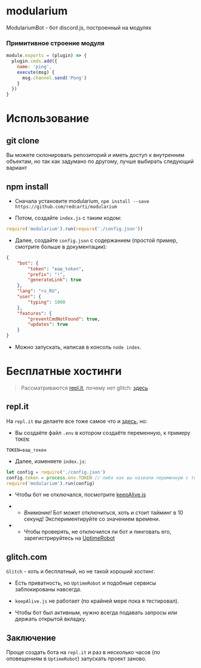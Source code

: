 # modularium

ModulariumBot - бот discord.js, построенный на модулях

### Примитивное строение модуля
```js
module.exports = (plugin) => {
  plugin.cmds.add({
    name: 'ping',
    execute(msg) {
      msg.channel.send('Pong')
    }
  })
}
```

# Использование

## git clone

Вы можете склонировать репозиторий и иметь доступ к внутренним объектам, но так как задумано по другому, лучше выбирать следующий вариант

## npm install

- Сначала установите modularium, `npm install --save https://github.com/redcarti/modularium`

- Потом, создайте `index.js` с таким кодом:

```js
require('modularium').run(require('./config.json'))
```

- Далее, создайте `config.json` с содержанием (простой пример, смотрите больше в документации):
```json
{
    "bot": {
        "token": "ваш_token",
        "prefix": "!",
        "generateLink": true
    },
    "lang": "ru_RU",
    "user": {
        "typing": 1000
    },
    "features": {
        "preventCmdNotFound": true,
        "updates": true
    }
}
```

- Можно запускать, написав в консоль `node index`.

# Бесплатные хостинги

> Рассматриваются [repl.it](https://repl.it), почему нет glitch: [здесь](#glitchcom)

## repl.it

На `repl.it` вы делаете все тоже самое что и [здесь](https://github.com/redcarti/modularium), но:

- Вы создаёте файл `.env` в котором создаёте переменную, к примеру `TOKEN`:

```
TOKEN=ваш_токен
```

- Далее, изменяете `index.js`:

```js
let config = require('./config.json')
config.token = process.env.TOKEN // либо как вы назвали переменную с токеном
require('modularium').run(config)
```

- Чтобы бот не отключался, посмотрите [keepAlive.js](https://github.com/redcarti/modularium/blob/master/examples/glitchKeepAlive.js)

- - *Внимание!* Бот может отключиться, хоть и стоит тайминг в 10 секунд! Экспериментируйте со значением времени.

- - Чтобы проверять, не отключился ли бот и пинговать его, зарегистрируйтесь на [UptimeRobot](https://uptimerobot.com)

## glitch.com

`Glitch` - хоть и бесплатный, но не такой хороший хостинг.

- Есть приватность, но `UptimeRobot` и подобные сервисы заблокированы навсегда.

- `keepAlive.js` не работает (по крайней мере пока я тестировал).

- Чтобы бот был активным, нужно всегда подавать запросы или держать открытой вкладку.

## Заключение

Проще создать бота на `repl.it` и раз в несколько часов (по оповещениям в `UptimeRobot`) запускать проект заново.
